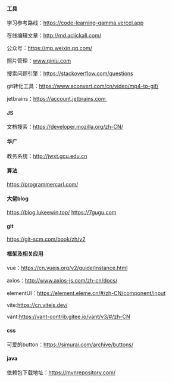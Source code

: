 #### 工具
学习参考路线：https://code-learning-gamma.vercel.app

在线编辑文章：http://md.aclickall.com/

公众号：https://mp.weixin.qq.com/

照片管理：www.qiniu.com

搜索问题引擎：https://stackoverflow.com/questions

git转化工具：https://www.aconvert.com/cn/video/mp4-to-gif/

jetbrains：https://account.jetbrains.com 

#### JS
文档搜索：https://developer.mozilla.org/zh-CN/

#### 华广
教务系统：http://jwxt.gcu.edu.cn

#### 算法
https://programmercarl.com/

#### 大佬blog
https://blog.lukeewin.top/
https://7gugu.com

#### git
https://git-scm.com/book/zh/v2

#### 框架及相关应用
vue：https://cn.vuejs.org/v2/guide/instance.html

axios：http://www.axios-js.com/zh-cn/docs/

elementUI：https://element.eleme.cn/#/zh-CN/component/input

vite:https://cn.vitejs.dev/

vant:https://vant-contrib.gitee.io/vant/v3/#/zh-CN

#### css
可爱的button：https://simurai.com/archive/buttons/

#### java
依赖包下载地址：https://mvnrepository.com/